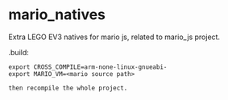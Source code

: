 # mario_natives

Extra LEGO EV3 natives for mario js, related to mario_js project.

.build: 

	export CROSS_COMPILE=arm-none-linux-gnueabi-
	export MARIO_VM=<mario source path>
	
	then recompile the whole project.
